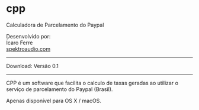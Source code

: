 # cpp

Calculadora de Parcelamento do Paypal

Desenvolvido por:  
Ícaro Ferre  
[spektroaudio.com](spektroaudio.com)

--------

Download: Versão 0.1

---------

CPP é um software que facilita o calculo de taxas geradas ao utilizar o serviço de parcelamento do Paypal (Brasil).

Apenas disponível para OS X / macOS.